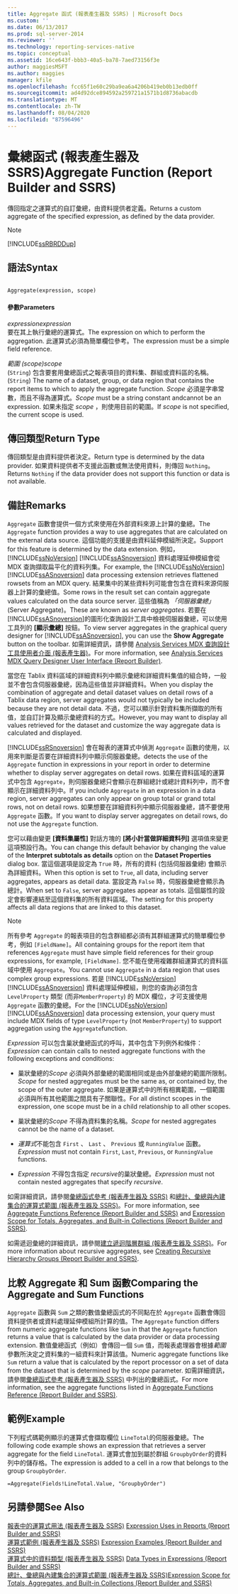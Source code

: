 ```yaml
---
title: Aggregate 函式 (報表產生器及 SSRS) | Microsoft Docs
ms.custom: ''
ms.date: 06/13/2017
ms.prod: sql-server-2014
ms.reviewer: ''
ms.technology: reporting-services-native
ms.topic: conceptual
ms.assetid: 16ce643f-bbb3-40a5-ba78-7aed73156f3e
author: maggiesMSFT
ms.author: maggies
manager: kfile
ms.openlocfilehash: fcc65f1e60c29ba9ea6a4206b419eb0b13edb0ff
ms.sourcegitcommit: ad4d92dce894592a259721a1571b1d8736abacdb
ms.translationtype: MT
ms.contentlocale: zh-TW
ms.lasthandoff: 08/04/2020
ms.locfileid: "87596496"
---
```

# <a name="aggregate-function-report-builder-and-ssrs"></a><span data-ttu-id="20b47-102">彙總函式 (報表產生器及 SSRS)</span><span class="sxs-lookup"><span data-stu-id="20b47-102">Aggregate Function (Report Builder and SSRS)</span></span>
  <span data-ttu-id="20b47-103">傳回指定之運算式的自訂彙總，由資料提供者定義。</span><span class="sxs-lookup"><span data-stu-id="20b47-103">Returns a custom aggregate of the specified expression, as defined by the data provider.</span></span>  
  
> [!NOTE]  
>  [!INCLUDE[ssRBRDDup](../../includes/ssrbrddup-md.md)]  
  
## <a name="syntax"></a><span data-ttu-id="20b47-104">語法</span><span class="sxs-lookup"><span data-stu-id="20b47-104">Syntax</span></span>  
  
```  
  
Aggregate(expression, scope)  
```  
  
#### <a name="parameters"></a><span data-ttu-id="20b47-105">參數</span><span class="sxs-lookup"><span data-stu-id="20b47-105">Parameters</span></span>  
 <span data-ttu-id="20b47-106">*expression*</span><span class="sxs-lookup"><span data-stu-id="20b47-106">*expression*</span></span>  
 <span data-ttu-id="20b47-107">要在其上執行彙總的運算式。</span><span class="sxs-lookup"><span data-stu-id="20b47-107">The expression on which to perform the aggregation.</span></span> <span data-ttu-id="20b47-108">此運算式必須為簡單欄位參考。</span><span class="sxs-lookup"><span data-stu-id="20b47-108">The expression must be a simple field reference.</span></span>  
  
 <span data-ttu-id="20b47-109">*範圍 (scope)*</span><span class="sxs-lookup"><span data-stu-id="20b47-109">*scope*</span></span>  
 <span data-ttu-id="20b47-110">(`String`) 包含要套用彙總函式之報表項目的資料集、群組或資料區的名稱。</span><span class="sxs-lookup"><span data-stu-id="20b47-110">(`String`) The name of a dataset, group, or data region that contains the report items to which to apply the aggregate function.</span></span> <span data-ttu-id="20b47-111">*Scope* 必須是字串常數，而且不得為運算式。</span><span class="sxs-lookup"><span data-stu-id="20b47-111">*Scope* must be a string constant andcannot be an expression.</span></span> <span data-ttu-id="20b47-112">如果未指定 *scope* ，則使用目前的範圍。</span><span class="sxs-lookup"><span data-stu-id="20b47-112">If *scope* is not specified, the current scope is used.</span></span>  
  
## <a name="return-type"></a><span data-ttu-id="20b47-113">傳回類型</span><span class="sxs-lookup"><span data-stu-id="20b47-113">Return Type</span></span>  
 <span data-ttu-id="20b47-114">傳回類型是由資料提供者決定。</span><span class="sxs-lookup"><span data-stu-id="20b47-114">Return type is determined by the data provider.</span></span> <span data-ttu-id="20b47-115">如果資料提供者不支援此函數或無法使用資料，則傳回 `Nothing`。</span><span class="sxs-lookup"><span data-stu-id="20b47-115">Returns `Nothing` if the data provider does not support this function or data is not available.</span></span>  
  
## <a name="remarks"></a><span data-ttu-id="20b47-116">備註</span><span class="sxs-lookup"><span data-stu-id="20b47-116">Remarks</span></span>  
 <span data-ttu-id="20b47-117">`Aggregate` 函數會提供一個方式來使用在外部資料來源上計算的彙總。</span><span class="sxs-lookup"><span data-stu-id="20b47-117">The `Aggregate` function provides a way to use aggregates that are calculated on the external data source.</span></span> <span data-ttu-id="20b47-118">這個功能的支援是由資料延伸模組所決定。</span><span class="sxs-lookup"><span data-stu-id="20b47-118">Support for this feature is determined by the data extension.</span></span> <span data-ttu-id="20b47-119">例如，[!INCLUDE[ssNoVersion](../../includes/ssnoversion-md.md)] [!INCLUDE[ssASnoversion](../../includes/ssasnoversion-md.md)] 資料處理延伸模組會從 MDX 查詢擷取扁平化的資料列集。</span><span class="sxs-lookup"><span data-stu-id="20b47-119">For example, the [!INCLUDE[ssNoVersion](../../includes/ssnoversion-md.md)] [!INCLUDE[ssASnoversion](../../includes/ssasnoversion-md.md)] data processing extension retrieves flattened rowsets from an MDX query.</span></span> <span data-ttu-id="20b47-120">結果集中的某些資料列可能會包含在資料來源伺服器上計算的彙總值。</span><span class="sxs-lookup"><span data-stu-id="20b47-120">Some rows in the result set can contain aggregate values calculated on the data source server.</span></span> <span data-ttu-id="20b47-121">這些值稱為 *「伺服器彙總」* (Server Aggregate)。</span><span class="sxs-lookup"><span data-stu-id="20b47-121">These are known as *server aggregates*.</span></span> <span data-ttu-id="20b47-122">若要在 [!INCLUDE[ssASnoversion](../../includes/ssasnoversion-md.md)]的圖形化查詢設計工具中檢視伺服器彙總，可以使用工具列的 **[顯示彙總]** 按鈕。</span><span class="sxs-lookup"><span data-stu-id="20b47-122">To view server aggregates in the graphical query designer for [!INCLUDE[ssASnoversion](../../includes/ssasnoversion-md.md)], you can use the **Show Aggregate** button on the toolbar.</span></span> <span data-ttu-id="20b47-123">如需詳細資訊，請參閱 [Analysis Services MDX 查詢設計工具使用者介面 &#40;報表產生器&#41;](../analysis-services-mdx-query-designer-user-interface-report-builder.md)。</span><span class="sxs-lookup"><span data-stu-id="20b47-123">For more information, see [Analysis Services MDX Query Designer User Interface &#40;Report Builder&#41;](../analysis-services-mdx-query-designer-user-interface-report-builder.md).</span></span>  
  
 <span data-ttu-id="20b47-124">當您在 Tablix 資料區域的詳細資料列中顯示彙總和詳細資料集值的組合時，一般並不會包含伺服器彙總，因為這些值並非詳細資料。</span><span class="sxs-lookup"><span data-stu-id="20b47-124">When you display the combination of aggregate and detail dataset values on detail rows of a Tablix data region, server aggregates would not typically be included because they are not detail data.</span></span> <span data-ttu-id="20b47-125">不過，您可以顯示針對資料集所擷取的所有值，並自訂計算及顯示彙總資料的方式。</span><span class="sxs-lookup"><span data-stu-id="20b47-125">However, you may want to display all values retrieved for the dataset and customize the way aggregate data is calculated and displayed.</span></span>  
  
 [!INCLUDE[ssRSnoversion](../../includes/ssrsnoversion-md.md)] <span data-ttu-id="20b47-126">會在報表的運算式中偵測 `Aggregate` 函數的使用，以用來判斷是否要在詳細資料列中顯示伺服器彙總。</span><span class="sxs-lookup"><span data-stu-id="20b47-126">detects the use of the `Aggregate` function in expressions in your report in order to determine whether to display server aggregates on detail rows.</span></span> <span data-ttu-id="20b47-127">如果在資料區域的運算式中包含 `Aggregate`，則伺服器彙總只會顯示在群組總計或總計資料列中，而不會顯示在詳細資料列中。</span><span class="sxs-lookup"><span data-stu-id="20b47-127">If you include `Aggregate` in an expression in a data region, server aggregates can only appear on group total or grand total rows, not on detail rows.</span></span> <span data-ttu-id="20b47-128">如果想要在詳細資料列中顯示伺服器彙總，請不要使用 `Aggregate` 函數。</span><span class="sxs-lookup"><span data-stu-id="20b47-128">If you want to display server aggregates on detail rows, do not use the `Aggregate` function.</span></span>  
  
 <span data-ttu-id="20b47-129">您可以藉由變更 **[資料集屬性]** 對話方塊的 **[將小計當做詳細資料列]** 選項值來變更這項預設行為。</span><span class="sxs-lookup"><span data-stu-id="20b47-129">You can change this default behavior by changing the value of the **Interpret subtotals as details** option on the **Dataset Properties** dialog box.</span></span> <span data-ttu-id="20b47-130">當這個選項是設定為 `True` 時，所有的資料 (包括伺服器彙總) 會顯示為詳細資料。</span><span class="sxs-lookup"><span data-stu-id="20b47-130">When this option is set to `True`, all data, including server aggregates, appears as detail data.</span></span> <span data-ttu-id="20b47-131">當設定為 `False` 時，伺服器彙總會顯示為總計。</span><span class="sxs-lookup"><span data-stu-id="20b47-131">When set to `False`, server aggregates appear as totals.</span></span> <span data-ttu-id="20b47-132">這個屬性的設定會影響連結至這個資料集的所有資料區域。</span><span class="sxs-lookup"><span data-stu-id="20b47-132">The setting for this property affects all data regions that are linked to this dataset.</span></span>  
  
> [!NOTE]  
>  <span data-ttu-id="20b47-133">所有參考 `Aggregate` 的報表項目的包含群組都必須有其群組運算式的簡單欄位參考，例如 `[FieldName]`。</span><span class="sxs-lookup"><span data-stu-id="20b47-133">All containing groups for the report item that references `Aggregate` must have simple field references for their group expressions, for example, `[FieldName]`.</span></span> <span data-ttu-id="20b47-134">您不能在使用複雜群組運算式的資料區域中使用 `Aggregate`。</span><span class="sxs-lookup"><span data-stu-id="20b47-134">You cannot use `Aggregate` in a data region that uses complex group expressions.</span></span> <span data-ttu-id="20b47-135">若是 [!INCLUDE[ssNoVersion](../../includes/ssnoversion-md.md)][!INCLUDE[ssASnoversion](../../includes/ssasnoversion-md.md)] 資料處理延伸模組，則您的查詢必須包含 `LevelProperty` 類型 (而非`MemberProperty`) 的 MDX 欄位，才可支援使用 `Aggregate` 函數的彙總。</span><span class="sxs-lookup"><span data-stu-id="20b47-135">For the [!INCLUDE[ssNoVersion](../../includes/ssnoversion-md.md)][!INCLUDE[ssASnoversion](../../includes/ssasnoversion-md.md)] data processing extension, your query must include MDX fields of type `LevelProperty` (not `MemberProperty`) to support aggregation using the `Aggregate`function.</span></span>  
  
 <span data-ttu-id="20b47-136">*Expression* 可以包含巢狀彙總函式的呼叫，其中包含下列例外和條件：</span><span class="sxs-lookup"><span data-stu-id="20b47-136">*Expression* can contain calls to nested aggregate functions with the following exceptions and conditions:</span></span>  
  
-   <span data-ttu-id="20b47-137">巢狀彙總的*Scope* 必須與外部彙總的範圍相同或是由外部彙總的範圍所限制。</span><span class="sxs-lookup"><span data-stu-id="20b47-137">*Scope* for nested aggregates must be the same as, or contained by, the scope of the outer aggregate.</span></span> <span data-ttu-id="20b47-138">如果是運算式中的所有相異範圍，一個範圍必須與所有其他範圍之間具有子關聯性。</span><span class="sxs-lookup"><span data-stu-id="20b47-138">For all distinct scopes in the expression, one scope must be in a child relationship to all other scopes.</span></span>  
  
-   <span data-ttu-id="20b47-139">巢狀彙總的*Scope* 不得為資料集的名稱。</span><span class="sxs-lookup"><span data-stu-id="20b47-139">*Scope* for nested aggregates cannot be the name of a dataset.</span></span>  
  
-   <span data-ttu-id="20b47-140">*運算式*不能包含 `First` 、 `Last` 、 `Previous` 或 `RunningValue` 函數。</span><span class="sxs-lookup"><span data-stu-id="20b47-140">*Expression* must not contain `First`, `Last`, `Previous`, or `RunningValue` functions.</span></span>  
  
-   <span data-ttu-id="20b47-141">*Expression* 不得包含指定 *recursive*的巢狀彙總。</span><span class="sxs-lookup"><span data-stu-id="20b47-141">*Expression* must not contain nested aggregates that specify *recursive*.</span></span>  
  
 <span data-ttu-id="20b47-142">如需詳細資訊，請參閱[彙總函式參考 &#40;報表產生器及 SSRS&#41;](report-builder-functions-aggregate-functions-reference.md) 和[總計、彙總與內建集合的運算式範圍 &#40;報表產生器及 SSRS&#41;](expression-scope-for-totals-aggregates-and-built-in-collections.md)。</span><span class="sxs-lookup"><span data-stu-id="20b47-142">For more information, see [Aggregate Functions Reference &#40;Report Builder and SSRS&#41;](report-builder-functions-aggregate-functions-reference.md) and [Expression Scope for Totals, Aggregates, and Built-in Collections &#40;Report Builder and SSRS&#41;](expression-scope-for-totals-aggregates-and-built-in-collections.md).</span></span>  
  
 <span data-ttu-id="20b47-143">如需遞迴彙總的詳細資訊，請參閱[建立遞迴階層群組 &#40;報表產生器及 SSRS&#41;](creating-recursive-hierarchy-groups-report-builder-and-ssrs.md)。</span><span class="sxs-lookup"><span data-stu-id="20b47-143">For more information about recursive aggregates, see [Creating Recursive Hierarchy Groups &#40;Report Builder and SSRS&#41;](creating-recursive-hierarchy-groups-report-builder-and-ssrs.md).</span></span>  
  
## <a name="comparing-the-aggregate-and-sum-functions"></a><span data-ttu-id="20b47-144">比較 Aggregate 和 Sum 函數</span><span class="sxs-lookup"><span data-stu-id="20b47-144">Comparing the Aggregate and Sum Functions</span></span>  
 <span data-ttu-id="20b47-145">`Aggregate` 函數與 `Sum` 之類的數值彙總函式的不同點在於 `Aggregate` 函數會傳回資料提供者或資料處理延伸模組所計算的值。</span><span class="sxs-lookup"><span data-stu-id="20b47-145">The `Aggregate` function differs from numeric aggregate functions like `Sum` in that the `Aggregate` function returns a value that is calculated by the data provider or data processing extension.</span></span> <span data-ttu-id="20b47-146">數值彙總函式（例如）會傳回一個 `Sum` 值，而報表處理器會根據*範圍*參數所決定之資料集的一組資料來計算該值。</span><span class="sxs-lookup"><span data-stu-id="20b47-146">Numeric aggregate functions like `Sum` return a value that is calculated by the report processor on a set of data from the dataset that is determined by the *scope* parameter.</span></span> <span data-ttu-id="20b47-147">如需詳細資訊，請參閱[彙總函式參考 &#40;報表產生器及 SSRS&#41;](report-builder-functions-aggregate-functions-reference.md) 中列出的彙總函式。</span><span class="sxs-lookup"><span data-stu-id="20b47-147">For more information, see the aggregate functions listed in [Aggregate Functions Reference &#40;Report Builder and SSRS&#41;](report-builder-functions-aggregate-functions-reference.md).</span></span>  
  
## <a name="example"></a><span data-ttu-id="20b47-148">範例</span><span class="sxs-lookup"><span data-stu-id="20b47-148">Example</span></span>  
 <span data-ttu-id="20b47-149">下列程式碼範例顯示的運算式會擷取欄位 `LineTotal`的伺服器彙總。</span><span class="sxs-lookup"><span data-stu-id="20b47-149">The following code example shows an expression that retrieves a server aggregate for the field `LineTotal`.</span></span> <span data-ttu-id="20b47-150">運算式會加到屬於群組 `GroupbyOrder`的資料列中的儲存格。</span><span class="sxs-lookup"><span data-stu-id="20b47-150">The expression is added to a cell in a row that belongs to the group `GroupbyOrder`.</span></span>  
  
```  
=Aggregate(Fields!LineTotal.Value, "GroupbyOrder")  
```  
  
## <a name="see-also"></a><span data-ttu-id="20b47-151">另請參閱</span><span class="sxs-lookup"><span data-stu-id="20b47-151">See Also</span></span>  
 <span data-ttu-id="20b47-152">[報表中的運算式用法 &#40;報表產生器及 SSRS&#41;](expression-uses-in-reports-report-builder-and-ssrs.md) </span><span class="sxs-lookup"><span data-stu-id="20b47-152">[Expression Uses in Reports &#40;Report Builder and SSRS&#41;](expression-uses-in-reports-report-builder-and-ssrs.md) </span></span>  
 <span data-ttu-id="20b47-153">[運算式範例 &#40;報表產生器及 SSRS&#41;](expression-examples-report-builder-and-ssrs.md) </span><span class="sxs-lookup"><span data-stu-id="20b47-153">[Expression Examples &#40;Report Builder and SSRS&#41;](expression-examples-report-builder-and-ssrs.md) </span></span>  
 <span data-ttu-id="20b47-154">[運算式中的資料類型 &#40;報表產生器及 SSRS&#41;](expressions-report-builder-and-ssrs.md) </span><span class="sxs-lookup"><span data-stu-id="20b47-154">[Data Types in Expressions &#40;Report Builder and SSRS&#41;](expressions-report-builder-and-ssrs.md) </span></span>  
 [<span data-ttu-id="20b47-155">總計、彙總與內建集合的運算式範圍 &#40;報表產生器及 SSRS&#41;</span><span class="sxs-lookup"><span data-stu-id="20b47-155">Expression Scope for Totals, Aggregates, and Built-in Collections &#40;Report Builder and SSRS&#41;</span></span>](expression-scope-for-totals-aggregates-and-built-in-collections.md)  
  
  
